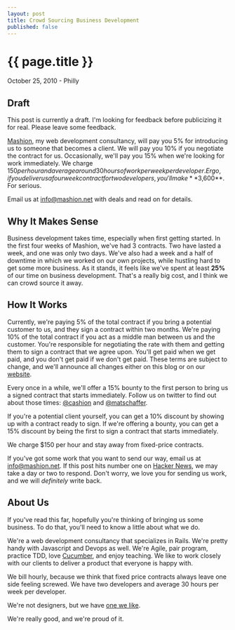 ```yaml
---
layout: post
title: Crowd Sourcing Business Development
published: false
---
```


# {{ page.title }}

<p class="meta">October 25, 2010 - Philly</p>

Draft
-----

This post is currently a draft. I'm looking for feedback before publicizing it
for real. Please leave some feedback.

[Mashion](http://mashion.net), my web development consultancy, will pay you 5%
for introducing us to someone that becomes a client. We will pay you 10% if you
negotiate the contract for us. Occasionally, we'll pay you 15% when we're
looking for work immediately. We charge $150 per hour and average around
30 hours of work per week per developer. Ergo, if you deliver us a four week
contract for two developers, you'll make **$3,600**. For serious.

Email us at [info@mashion.net](mailto:info@mashion.net) with deals and read on for details.

Why It Makes Sense
------------------

Business development takes time, especially when first getting started. In the
first four weeks of Mashion, we've had 3 contracts. Two have lasted a week, and
one was only two days. We've also had a week and a half of downtime in which we
worked on our own projects, while hustling hard to get some more business. As
it stands, it feels like we've spent at least **25%** of our time on business
development. That's a really big cost, and I think we can crowd source it away.

How It Works
------------

Currently, we're paying 5% of the total contract if you bring a potential
customer to us, and they sign a contract within two months. We're paying 10% of
the total contract if you act as a middle man between us and the customer.
You're responsible for negotiating the rate with them and getting them to sign
a contract that we agree upon. You'll get paid when we get paid, and you don't
get paid if we don't get paid.  These terms are subject to change, and we'll
announce all changes either on this blog or on our
[website](http://mashion.net).

Every once in a while, we'll offer a 15% bounty to the first person to bring us
a signed contract that starts immediately. Follow us on twitter to find out
about those times: [@cashion](http://twitter.com/cashion) and
[@matschaffer](http://twitter.com/matschaffer).

If you're a potential client yourself, you can get a 10% discount by showing up
with a contract ready to sign. If we're offering a bounty, you can get a 15% discount
by being the first to sign a contract that starts immediately.

We charge $150 per hour and stay away from fixed-price contracts.

If you've got some work that you want to send our way, email us at
[info@mashion.net](mailto:info@mashion.net). If this post hits number one on
[Hacker News](http://news.ycombinator.com), we may take a day or two to
respond. Don't worry, we love you for sending us work, and we will *definitely*
write back.

About Us
--------

If you've read this far, hopefully you're thinking of bringing us some
business. To do that, you'll need to know a little about what we do.

We're a web development consultancy that specializes in Rails. We're pretty
handy with Javascript and Devops as well. We're Agile, pair program, practice
TDD, love [Cucumber](http://cukes.info), and enjoy teaching. We like to work
closely with our clients to deliver a product that everyone is happy with.

We bill hourly, because we think that fixed price contracts always leave one
side feeling screwed. We have two developers and average 30 hours per week per
developer.

We're not designers, but we have [one we like](http://thoughtmerchants.com/).

We're really good, and we're proud of it.
